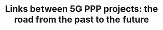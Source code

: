 ---
paper_type: Journal
title: "Links between 5G PPP projects: the road from the past to the future"
authors: Roman Odarchenko, Giorgi Labadze
journal_title: "Scientific and Practical Cyber Security Journal (SPCSJ) 5(2): 45-50"
doi:  TBD
repository_link: 
relevance: "To ensure the European leadership in the direction of the development and deployment of 5G networks 5G PPP in close collaboration with EC supports different related activities. There were already launched the 5G PPP project of three phases. It was shown that they are closely linked. This aims to present and analyze the links between 5G-Xcast, 5GTOURS, and 5GASP projects, the continuity of the conducted research activities, and new directions of future research."
---